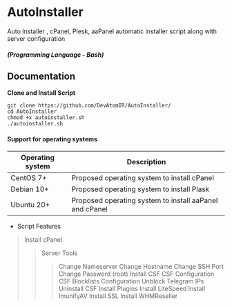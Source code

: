 # AutoInstaller
Auto Installer , cPanel, Plesk, aaPanel automatic installer script along with server configuration
##### (Programming Language - Bash)



## Documentation
**Clone and Install Script**
```
git clone https://github.com/DevAtomIR/AutoInstaller/
cd AutoInstaller
chmod +x autoinstaller.sh
./autoinstaller.sh
```

#### Support for operating systems
| Operating system | Description |
| --- | --- |
| CentOS 7+ | Proposed operating system to install cPanel |
| Debian 10+ | Proposed operating system to install Plask |
| Ubuntu 20+ | Proposed operating system to install aaPanel and cPanel |


* Script Features
> Install cPanel
> > Server Tools
> > > Change Nameserver
> > > Change Hostname
> > > Change SSH Port
> > > Change Password (root)
> > Install CSF
> > > CSF Configuration
> > > CSF Blocklists Configuration
> > > Unblock Telegram IPs
> > > Uninstall CSF
> > Install Plugins
> > > Install LiteSpeed
> > > Install ImunifyAV
> > > Install SSL
> > > Install WHMReseller







